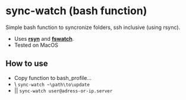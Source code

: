 # sync-watch (bash function)
Simple bash function to syncronize folders, ssh inclusive (using rsync).
- Uses **[rsyn](https://github.com/WayneD/rsync)** and **[fswatch](https://github.com/emcrisostomo/fswatch)**. 
- Tested on MacOS

## How to use
- Copy function to bash_profile...
- \ `sync-watch ~\path\to\update`
- || `sync-watch user@adress-or-ip.server`
